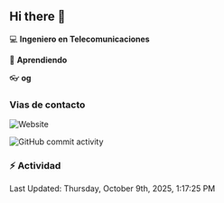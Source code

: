 ## Hi there 👋

:computer: **Ingeniero en Telecomunicaciones**

:pencil: **Aprendiendo**

:eyeglasses: **og**

### Vias de contacto
![Website](https://img.shields.io/website?url=www.linkedin.com%2Fin%2Fjoan-sebastian-hernandez-romero-541551235)

![GitHub commit activity](https://img.shields.io/github/commit-activity/m/Jsebashr/Jsebashr)

### :zap: Actividad
<!--RECENT_ACTIVITY:start-->
<!--RECENT_ACTIVITY:end-->
<!--RECENT_ACTIVITY:last_update-->
Last Updated: Thursday, October 9th, 2025, 1:17:25 PM
<!--RECENT_ACTIVITY:last_update_end-->
